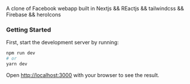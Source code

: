 A clone of Facebook webapp built in Nextjs && REactjs && tailwindcss && Firebase && heroIcons

### Getting Started

First, start the development server by running:  

```bash
npm run dev
# or
yarn dev
```

Open [http://localhost:3000](http://localhost:3000) with your browser to see the result.
